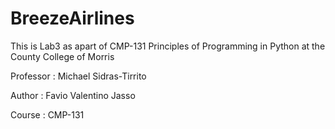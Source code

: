 # BreezeAirlines
This is Lab3 as apart of CMP-131 Principles of Programming in Python at the County College of Morris 

Professor : Michael Sidras-Tirrito 

Author : Favio Valentino Jasso 

Course : CMP-131 
